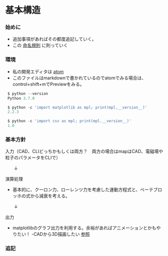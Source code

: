 # 基本構造

### 始めに

- 追加事項があればその都度追記していく。
- この [命名規則](https://qiita.com/naomi7325/items/4eb1d2a40277361e898b) に則っていく
### 環境

- 私の開発エディタは [atom](https://atom.io)
- このファイルはmarkdownで書かれているのでatomでみる場合は、control+shift+mでPreviewをみる。
```Python
 $ python --version
 Python 3.7.0

 $ python -c 'import matplotlib as mpl; print(mpl.__version__)'
 2.2.3

 $ python -c 'import csv as mpl; print(mpl.__version__)'
 1.0
```
### 基本方針
 入力（CAD、CLIどっちかもしくは両方？　両方の場合はmapはCAD、電磁場や粒子のパラメータをCLIで）

 　　↓　　　

演算処理

- 基本的に、クーロン力、ローレンツ力を考慮した運動方程式と、ベーテブロッホの式から減衰を考える。

　　↓　

出力
- matplotlibのグラフ出力を利用する。余裕があればアニメーションとかもやりたい！
-CADから3D描画したい [参照](https://resp-kke.azurewebsites.net/2020/02/24/programtipspython_plotly3d/)

### 追記

